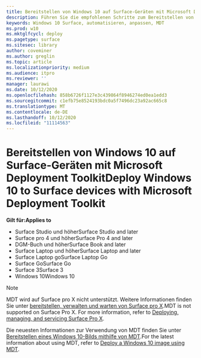 ```yaml
---
title: Bereitstellen von Windows 10 auf Surface-Geräten mit Microsoft Deployment Toolkit (Surface)
description: Führen Sie die empfohlenen Schritte zum Bereitstellen von Windows 10 auf Ihren Surface-Geräten mit dem Microsoft Deployment Toolkit durch.
keywords: Windows 10 Surface, automatisieren, anpassen, MDT
ms.prod: w10
ms.mktglfcycl: deploy
ms.pagetype: surface
ms.sitesec: library
author: coveminer
ms.author: greglin
ms.topic: article
ms.localizationpriority: medium
ms.audience: itpro
ms.reviewer: ''
manager: laurawi
ms.date: 10/12/2020
ms.openlocfilehash: 858b6726f1127e3c439864f8946274ed0ea1edd3
ms.sourcegitcommit: c1efb75e8524193bdc0a5f7496dc23a92ac665c8
ms.translationtype: MT
ms.contentlocale: de-DE
ms.lasthandoff: 10/12/2020
ms.locfileid: "11114563"
---
```

# <span data-ttu-id="3eacd-104">Bereitstellen von Windows 10 auf Surface-Geräten mit Microsoft Deployment Toolkit</span><span class="sxs-lookup"><span data-stu-id="3eacd-104">Deploy Windows 10 to Surface devices with Microsoft Deployment Toolkit</span></span>

**<span data-ttu-id="3eacd-105">Gilt für:</span><span class="sxs-lookup"><span data-stu-id="3eacd-105">Applies to</span></span>**

- <span data-ttu-id="3eacd-106">Surface Studio und höher</span><span class="sxs-lookup"><span data-stu-id="3eacd-106">Surface Studio and later</span></span>
- <span data-ttu-id="3eacd-107">Surface pro 4 und höher</span><span class="sxs-lookup"><span data-stu-id="3eacd-107">Surface Pro 4 and later</span></span>
- <span data-ttu-id="3eacd-108">DGM-Buch und höher</span><span class="sxs-lookup"><span data-stu-id="3eacd-108">Surface Book and later</span></span>
- <span data-ttu-id="3eacd-109">Surface Laptop und höher</span><span class="sxs-lookup"><span data-stu-id="3eacd-109">Surface Laptop and later</span></span>
- <span data-ttu-id="3eacd-110">Surface Laptop go</span><span class="sxs-lookup"><span data-stu-id="3eacd-110">Surface Laptop Go</span></span>
- <span data-ttu-id="3eacd-111">Surface Go</span><span class="sxs-lookup"><span data-stu-id="3eacd-111">Surface Go</span></span>
- <span data-ttu-id="3eacd-112">Surface 3</span><span class="sxs-lookup"><span data-stu-id="3eacd-112">Surface 3</span></span>
- <span data-ttu-id="3eacd-113">Windows 10</span><span class="sxs-lookup"><span data-stu-id="3eacd-113">Windows 10</span></span>

> [!NOTE]
> <span data-ttu-id="3eacd-114">MDT wird auf Surface pro X nicht unterstützt. Weitere Informationen finden Sie unter [bereitstellen, verwalten und warten von Surface pro X](surface-pro-arm-app-management.md).</span><span class="sxs-lookup"><span data-stu-id="3eacd-114">MDT is not supported on Surface Pro X. For more information, refer to [Deploying, managing, and servicing Surface Pro X](surface-pro-arm-app-management.md).</span></span>

<span data-ttu-id="3eacd-115">Die neuesten Informationen zur Verwendung von MDT finden Sie unter [Bereitstellen eines Windows 10-Bilds mithilfe von MDT](https://docs.microsoft.com/windows/deployment/deploy-windows-mdt/deploy-a-windows-10-image-using-mdt).</span><span class="sxs-lookup"><span data-stu-id="3eacd-115">For the latest information about using MDT, refer to [Deploy a Windows 10 image using MDT](https://docs.microsoft.com/windows/deployment/deploy-windows-mdt/deploy-a-windows-10-image-using-mdt).</span></span>

